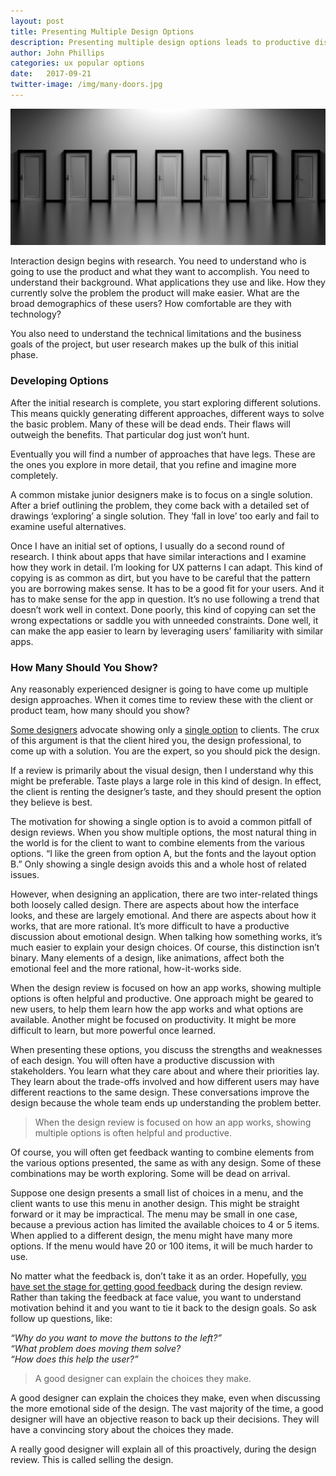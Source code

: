 ```yaml
---
layout: post
title: Presenting Multiple Design Options
description: Presenting multiple design options leads to productive discussions and better design
author: John Phillips
categories: ux popular options
date:   2017-09-21 
twitter-image: /img/many-doors.jpg
---
```


<div class="main wide">
	<img src="/img/many-doors.jpg" class="full-width" alt="Hallway showing multiple doors">
</div>

Interaction design begins with research. You need to understand who is going to use the product and what they want to accomplish. You need to understand their background. What applications they use and like. How they currently solve the problem the product will make easier. What are the broad demographics of these users? How comfortable are they with technology?

You also need to understand the technical limitations and the business goals of the project, but user research makes up the bulk of this initial phase.


### Developing Options

After the initial research is complete, you start exploring different solutions. This means quickly generating different approaches, different ways to solve the basic problem. Many of these will be dead ends. Their flaws will outweigh the benefits. That particular dog just won’t hunt.

Eventually you will find a number of approaches that have legs. These are the ones you explore in more detail, that you refine and imagine more completely.

A common mistake junior designers make is to focus on a single solution. After a brief outlining the problem, they come back with a detailed set of drawings ‘exploring’ a single solution. They ‘fall in love’ too early and fail to examine useful alternatives.

Once I have an initial set of options, I usually do a second round of research. I think about apps that have similar interactions and I examine how they work in detail. I’m looking for UX patterns I can adapt. This kind of copying is as common as dirt, but you have to be careful that the pattern you are borrowing makes sense. It has to be a good fit for your users. And it has to make sense for the app in question. It’s no use following a trend that doesn’t work well in context. Done poorly, this kind of copying can set the wrong expectations or saddle you with unneeded constraints. Done well, it can make the app easier to learn by leveraging users’ familiarity with similar apps.

### How Many Should You Show?

Any reasonably experienced designer is going to have come up multiple design approaches. When it comes time to review these with the client or product team, how many should you show?

[Some designers][1] advocate showing only a [single option][2] to clients. The crux of this argument is that the client hired you, the design professional, to come up with a solution. You are the expert, so you should pick the design.

[1]: https://blog.prototypr.io/presenting-multiple-design-options-to-your-clients-just-dont-5818bb29b6fc

[2]: https://worthwhile.com/blog/2013/11/20/presenting-design-clients/

If a review is primarily about the visual design, then I understand why this might be preferable. Taste plays a large role in this kind of design. In effect, the client is renting the designer’s taste, and they should present the option they believe is best.

The motivation for showing a single option is to avoid a common pitfall of design reviews. When you show multiple options, the most natural thing in the world is for the client to want to combine elements from the various options. “I like the green from option A, but the fonts and the layout option B.” Only showing a single design avoids this and a whole host of related issues.

However, when designing an application, there are two inter-related things both loosely called design. There are aspects about how the interface looks, and these are largely emotional. And there are aspects about how it works, that are more rational. It’s more difficult to have a productive discussion about emotional design. When talking how something works, it’s much easier to explain your design choices. Of course, this distinction isn’t binary. Many elements of a design, like animations, affect both the emotional feel and the more rational, how-it-works side.

When the design review is focused on how an app works, showing multiple options is often helpful and productive. One approach might be geared to new users, to help them learn how the app works and what options are available. Another might be focused on productivity. It might be more difficult to learn, but more powerful once learned.

When presenting these options, you discuss the strengths and weaknesses of each design. You will often have a productive discussion with stakeholders. You learn what they care about and where their priorities lay. They learn about the trade-offs involved and how different users may have different reactions to the same design. These conversations improve the design because the whole team ends up understanding the problem better.


> When the design review is focused on how an app works, showing multiple options is often helpful and productive.

Of course, you will often get feedback wanting to combine elements from the various options presented, the same as with any design. Some of these combinations may be worth exploring. Some will be dead on arrival.

Suppose one design presents a small list of choices in a menu, and the client wants to use this menu in another design. This might be straight forward or it may be impractical. The menu may be small in one case, because a previous action has limited the available choices to 4 or 5 items. When applied to a different design, the menu might have many more options. If the menu would have 20 or 100 items, it will be much harder to use. 


No matter what the feedback is, don’t take it as an order. Hopefully, [you have set the stage for getting good feedback][3] during the design review. Rather than taking the feedback at face value, you want to understand motivation behind it and you want to tie it back to the design goals. So ask follow up questions, like:

[3]: http://muledesign.com/2017/05/designing-for-better-feedback

*“Why do you want to move the buttons to the left?”  
“What problem does moving them solve?  
“How does this help the user?”*

<!-- ### Design is Rational -->

> A good designer can explain the choices they make.

A good designer can explain the choices they make, even when discussing the more emotional side of the design. The vast majority of the time, a good designer will have an objective reason to back up their decisions. They will have a convincing story about the choices they made.

A really good designer will explain all of this proactively, during the design review. This is called selling the design. 

